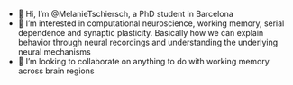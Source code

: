 - 👋 Hi, I’m @MelanieTschiersch, a PhD student in Barcelona
- 👀 I’m interested in computational neuroscience, working memory, serial dependence and synaptic plasticity. Basically how we can explain behavior through neural recordings and understanding the underlying neural mechanisms
- 💞️ I’m looking to collaborate on anything to do with working memory across brain regions

<!---
MelanieTschiersch/MelanieTschiersch is a ✨ special ✨ repository because its `README.md` (this file) appears on your GitHub profile.
You can click the Preview link to take a look at your changes.
--->
